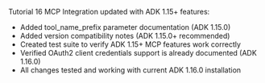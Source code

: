 Tutorial 16 MCP Integration updated with ADK 1.15+ features:
- Added tool_name_prefix parameter documentation (ADK 1.15.0)
- Added version compatibility notes (ADK 1.15.0+ recommended)
- Created test suite to verify ADK 1.15+ MCP features work correctly
- Verified OAuth2 client credentials support is already documented (ADK 1.16.0)
- All changes tested and working with current ADK 1.16.0 installation

